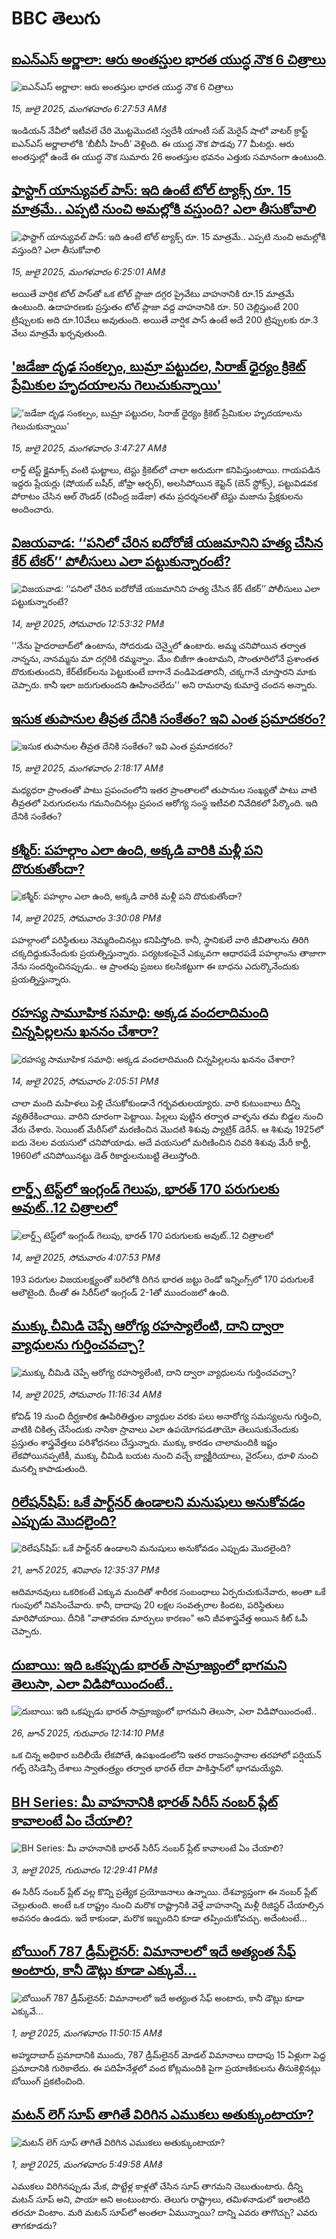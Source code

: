 # BBC తెలుగు## [ఐఎన్ఎస్ అర్ణాలా: ఆరు అంతస్తుల భారత యుద్ధ నౌక 6 చిత్రాలు](https://www.bbc.com/telugu/articles/ce8zpp77g1wo?at_campaign=githubrss)![ఐఎన్ఎస్ అర్ణాలా: ఆరు అంతస్తుల భారత యుద్ధ నౌక 6 చిత్రాలు](https://ichef.bbci.co.uk/ace/ws/240/cpsprodpb/7421/live/32d18a00-614b-11f0-a8bf-11b964825fda.png)_15, జులై 2025, మంగళవారం 6:27:53 AMకి_ఇండియన్ నేవీలో ఇటీవలే చేరి మొట్టమొదటి స్వదేశీ యాంటీ సబ్‌ మెరైన్ షాలో వాటర్ క్రాఫ్ట్ ఐఎన్ఎస్ అర్ణాలాలోకి ‘బీబీసీ హిందీ’ వెళ్లింది. ఈ యుద్ధ నౌక పొడవు 77 మీటర్లు. ఆరు అంతస్తుల్లో ఉండే ఈ యుద్ధ నౌక సుమారు 26 అంతస్తుల భవనం ఎత్తుకు సమానంగా ఉంటుంది.## [ఫాస్టాగ్ యాన్యువల్ పాస్: ఇది ఉంటే టోల్ ట్యాక్స్ రూ. 15 మాత్రమే.. ఎప్పటి నుంచి అమల్లోకి వస్తుంది? ఎలా తీసుకోవాలి](https://www.bbc.com/telugu/articles/c2k12gxvkg8o?at_campaign=githubrss)![ఫాస్టాగ్ యాన్యువల్ పాస్: ఇది ఉంటే టోల్ ట్యాక్స్ రూ. 15 మాత్రమే.. ఎప్పటి నుంచి అమల్లోకి వస్తుంది? ఎలా తీసుకోవాలి](https://ichef.bbci.co.uk/ace/ws/240/cpsprodpb/f458/live/a5411840-608c-11f0-b5c5-012c5796682d.jpg)_15, జులై 2025, మంగళవారం 6:25:01 AMకి_అయితే వార్షిక టోల్ పాస్‌తో ఒక టోల్ ప్లాజా దగ్గర ప్రైవేటు వాహనానికి రూ.15 మాత్రమే ఉంటుంది. ఉదాహరణకు ప్రస్తుతం టోల్ ప్లాజా వద్ద వాహనానికి రూ. 50 చెల్లిస్తుంటే 200 ట్రిప్పులకు అది రూ.10వేలు అవుతుంది. అయితే వార్షిక పాస్‌ ఉంటే అదే 200 ట్రిప్పులకు రూ.3 వేలు మాత్రమే ఖర్చవుతుంది.## ['జడేజా దృఢ సంకల్పం, బుమ్రా పట్టుదల, సిరాజ్ ధైర్యం క్రికెట్ ప్రేమికుల హృదయాలను గెలుచుకున్నాయి'](https://www.bbc.com/telugu/articles/c20r28ygn7jo?at_campaign=githubrss)!['జడేజా దృఢ సంకల్పం, బుమ్రా పట్టుదల, సిరాజ్ ధైర్యం క్రికెట్ ప్రేమికుల హృదయాలను గెలుచుకున్నాయి'](https://ichef.bbci.co.uk/ace/ws/240/cpsprodpb/02a0/live/724f4ba0-612c-11f0-a40e-a1af2950b220.jpg)_15, జులై 2025, మంగళవారం 3:47:27 AMకి_లార్డ్ టెస్ట్ క్లైమాక్స్ వంటి ఘట్టాలు, టెస్టు క్రికెట్‌లో చాలా అరుదుగా కనిపిస్తుంటాయి.
గాయపడిన ఇద్దరు ప్లేయర్లు (షోయబ్ బషీర్, జోఫ్రా ఆర్చర్), అలసిపోయిన కెప్టెన్ (బెన్ స్టోక్స్), పట్టువిడవక పోరాటం చేసిన ఆల్ రౌండర్ (రవీంద్ర జడేజా) తమ ప్రదర్శనలతో టెస్టు మజాను ప్రేక్షకులను అందించారు.## [విజయవాడ: ‘‘పనిలో చేరిన ఐదోరోజే యజమానిని హత్య చేసిన కేర్ టేకర్’’ పోలీసులు ఎలా పట్టుకున్నారంటే?](https://www.bbc.com/telugu/articles/c3d1282yz39o?at_campaign=githubrss)![విజయవాడ: ‘‘పనిలో చేరిన ఐదోరోజే యజమానిని హత్య చేసిన కేర్ టేకర్’’ పోలీసులు ఎలా పట్టుకున్నారంటే?](https://ichef.bbci.co.uk/ace/ws/240/cpsprodpb/c8e6/live/a9e95f10-6096-11f0-83e5-c99758354894.jpg)_14, జులై 2025, సోమవారం 12:53:32 PMకి_''నేను హైదరాబాద్‌లో ఉంటాను, సోదరుడు చెన్నైలో ఉంటారు. అమ్మ చనిపోయిన తర్వాత నాన్నను, నానమ్మను మా దగ్గరికి రమ్మన్నాం. మేం బిజీగా ఉంటామని, సొంతూరిలోనే ప్రశాంతత దొరుకుతుందని, కేర్‌టేకర్‌లను పెట్టుకుంటే బాగానే వండిపెడతారనీ, చక్కగానే చూస్తారని మాకు చెప్పారు. కానీ ఇలా జరుగుతుందని  ఊహించలేదు'' అని రామరావు కుమార్తె చందన అన్నారు.## [ఇసుక తుపానుల తీవ్రత దేనికి సంకేతం? ఇవి ఎంత ప్రమాదకరం?](https://www.bbc.com/telugu/articles/c4ge08rl2jgo?at_campaign=githubrss)![ఇసుక తుపానుల తీవ్రత దేనికి సంకేతం? ఇవి ఎంత ప్రమాదకరం?](https://ichef.bbci.co.uk/ace/ws/240/cpsprodpb/92e3/live/c5a9c620-60cf-11f0-b5c5-012c5796682d.jpg)_15, జులై 2025, మంగళవారం 2:18:17 AMకి_మధ్యధరా ప్రాంతంతో పాటు ప్రపంచంలోని ఇతర ప్రాంతాలలో తుపానుల సంఖ్యతో పాటు వాటి తీవ్రతలో పెరుగుదలను గమనించినట్లు ప్రపంచ ఆరోగ్య సంస్థ ఇటీవలి నివేదికలో పేర్కొంది. ఇది దేనికి సంకేతం?## [కశ్మీర్: పహల్గాం ఎలా ఉంది, అక్కడి వారికి మళ్లీ పని దొరుకుతోందా?](https://www.bbc.com/telugu/articles/c9qxdwwz8x3o?at_campaign=githubrss)![కశ్మీర్: పహల్గాం ఎలా ఉంది, అక్కడి వారికి మళ్లీ పని దొరుకుతోందా?](https://ichef.bbci.co.uk/ace/ws/240/cpsprodpb/9f02/live/15977050-60c7-11f0-9498-0d711bf93d95.jpg)_14, జులై 2025, సోమవారం 3:30:08 PMకి_పహల్గాంలో పరిస్థితులు నెమ్మదించినట్లు కనిపిస్తోంది. కానీ, స్థానికులే వారి జీవితాలను తిరిగి చక్కదిద్దుకునేందుకు ప్రయత్నిస్తున్నారు. పర్యటకంపైనే ఎక్కువగా ఆధారపడే పహల్గాంను తాజాగా నేను సందర్శించినప్పుడు.. ఆ ప్రాంతపు ప్రజలు కలసికట్టుగా ఈ బాధను ఎదుర్కొనేందుకు ప్రయత్నిస్తున్నారు.## [రహస్య సామూహిక సమాధి: అక్కడ వందలాదిమంది చిన్నపిల్లలను ఖననం చేశారా? ](https://www.bbc.com/telugu/articles/cy0w1j7g439o?at_campaign=githubrss)![రహస్య సామూహిక సమాధి: అక్కడ వందలాదిమంది చిన్నపిల్లలను ఖననం చేశారా? ](https://ichef.bbci.co.uk/ace/ws/240/cpsprodpb/f3af/live/44351720-5ffd-11f0-aa35-fd41659ca39d.jpg)_14, జులై 2025, సోమవారం 2:05:51 PMకి_చాలా మంది మహిళలు పెళ్లి చేసుకోకుండానే గర్భవతులయ్యారు. వారి కుటుంబాలు దీన్ని వ్యతిరేకించాయి. వారిని దూరంగా పెట్టాయి. పిల్లలు పుట్టిన తర్వాత వాళ్ళను తమ బిడ్డల నుంచి వేరు చేశారు. సెయింట్ మేరీస్‌లో మరణించిన మొదటి శిశువు ప్యాట్రిక్ డెరేన్. ఆ శిశువు 1925లో ఐదు నెలల వయసులో చనిపోయాడు. అదే వయసులో మరిణించిన చివరి శిశువు మేరీ కార్టీ, 1960లో చనిపోయినట్టు డెత్ రికార్డులనుబట్టి  తెలుస్తోంది.## [లార్డ్స్ టెస్ట్‌లో ఇంగ్లండ్ గెలుపు, భారత్ 170 పరుగులకు అవుట్..12 చిత్రాలలో ](https://www.bbc.com/telugu/articles/ce9xpv1lgm2o?at_campaign=githubrss)![లార్డ్స్ టెస్ట్‌లో ఇంగ్లండ్ గెలుపు, భారత్ 170 పరుగులకు అవుట్..12 చిత్రాలలో ](https://ichef.bbci.co.uk/ace/ws/240/cpsprodpb/16dc/live/fa1122e0-60cb-11f0-b428-cb3de5783b16.jpg)_14, జులై 2025, సోమవారం 4:07:53 PMకి_193 పరుగుల విజయలక్ష్యంతో బరిలోకి దిగిన భారత జట్టు రెండో ఇన్నింగ్స్‌లో 170 పరుగులకే ఆలౌటైంది.  దీంతో  ఈ సిరీస్‌లో ఇంగ్లండ్ 2-1తో ముందంజలో ఉంది.## [ముక్కు చీమిడి చెప్పే ఆరోగ్య రహస్యాలేంటి, దాని ద్వారా వ్యాధులను గుర్తించవచ్చా?](https://www.bbc.com/telugu/articles/cjd28v53d88o?at_campaign=githubrss)![ముక్కు చీమిడి చెప్పే ఆరోగ్య రహస్యాలేంటి, దాని ద్వారా వ్యాధులను గుర్తించవచ్చా?](https://ichef.bbci.co.uk/ace/ws/240/cpsprodpb/3f17/live/53f455b0-6005-11f0-b5c5-012c5796682d.jpg)_14, జులై 2025, సోమవారం 11:16:34 AMకి_కోవిడ్ 19 నుంచి దీర్ఘకాలిక ఊపిరితిత్తుల వ్యాధుల వరకు పలు అనారోగ్య సమస్యలను గుర్తించి, వాటికి చికిత్స చేసేందుకు నాసికా స్రావాలు ఎలా ఉపయోగపడతాయో తెలుసుకునేందుకు ప్రస్తుతం శాస్త్రవేత్తలు పరిశోధనలు చేస్తున్నారు. ముక్కు కారడం చాలామందికి ఇష్టం లేకపోయినప్పటికీ,  ముక్కు చీమిడి   బయట నుంచి వచ్చే బ్యాక్టీరియాలు, వైరస్‌లు, ధూళి నుంచి మనల్ని కాపాడుతుంది.## [రిలేషన్‌షిప్: ఒకే పార్ట్‌నర్ ఉండాలని మనుషులు అనుకోవడం ఎప్పుడు మొదలైంది?](https://www.bbc.com/telugu/articles/c62d4j0748vo?at_campaign=githubrss)![రిలేషన్‌షిప్: ఒకే పార్ట్‌నర్ ఉండాలని మనుషులు అనుకోవడం ఎప్పుడు మొదలైంది?](https://ichef.bbci.co.uk/ace/ws/240/cpsprodpb/49dd/live/f64ee1d0-4f53-11f0-a872-8baf78f7d38b.jpg)_21, జూన్ 2025, శనివారం 12:35:37 PMకి_ఆదిమానవులు ఒకరికంటే ఎక్కువ మందితో శారీరక సంబంధాలు ఏర్పరుచుకునేవారు, అంతా ఒకే గుంపులో నివసించేవారు. కానీ, దాదాపు 20 లక్షల సంవత్సరాల కిందట, పరిస్థితులు మారిపోయాయి. దీనికి "వాతావరణ మార్పులు కారణం" అని జీవశాస్త్రవేత్త అయిన కిట్ ఓపీ చెప్పారు.## [దుబాయి: ఇది ఒకప్పుడు భారత్ సామ్రాజ్యంలో భాగమని తెలుసా, ఎలా విడిపోయిందంటే..](https://www.bbc.com/telugu/articles/ce83x3rekyyo?at_campaign=githubrss)![దుబాయి: ఇది ఒకప్పుడు భారత్ సామ్రాజ్యంలో భాగమని తెలుసా, ఎలా విడిపోయిందంటే..](https://ichef.bbci.co.uk/ace/ws/240/cpsprodpb/89c1/live/fbe80b80-5282-11f0-809e-059b7ea85131.jpg)_26, జూన్ 2025, గురువారం 12:14:10 PMకి_ఒక చిన్న అధికార బదిలీయే లేకపోతే, ఉపఖండంలోని ఇతర రాజసంస్థానాల తరహాలో  పర్షియన్ గల్ఫ్ రెసిడెన్సీ దేశాలు స్వాతంత్ర్యం తర్వాత భారత్ లేదా పాకిస్తాన్‌లో భాగమయ్యేవి.## [BH Series: మీ వాహనానికి భారత్ సిరీస్ నంబర్ ప్లేట్ కావాలంటే ఏం చేయాలి?](https://www.bbc.com/telugu/articles/c9dg040gzv6o?at_campaign=githubrss)![BH Series: మీ వాహనానికి భారత్ సిరీస్ నంబర్ ప్లేట్ కావాలంటే ఏం చేయాలి?](https://ichef.bbci.co.uk/ace/ws/240/cpsprodpb/c5c0/live/7facfba0-5801-11f0-b5c5-012c5796682d.jpg)_3, జులై 2025, గురువారం 12:29:41 PMకి_ఈ సిరీస్ నంబర్ ప్లేట్ వల్ల కొన్ని ప్రత్యేక ప్రయోజనాలు ఉన్నాయి. దేశవ్యాప్తంగా ఈ నంబర్ ప్లేట్ చెల్లుతుంది. అంటే ఒక రాష్ట్రం నుంచి మరొక రాష్ట్రానికి వెళ్తే వాహనాన్ని మళ్లీ రిజిస్టర్ చేయాల్సిన అవసరం ఉండదు. ఇదే కాకుండా, మరొక ఇబ్బందిని కూడా తప్పించుకోవచ్చు. అదేంటంటే...## [బోయింగ్ 787 డ్రీమ్‌లైనర్: విమానాలలో ఇదే అత్యంత సేఫ్ అంటారు, కానీ డౌట్లు కూడా ఎక్కువే...](https://www.bbc.com/telugu/articles/c8d664g0dz9o?at_campaign=githubrss)![బోయింగ్ 787 డ్రీమ్‌లైనర్: విమానాలలో ఇదే అత్యంత సేఫ్ అంటారు, కానీ డౌట్లు కూడా ఎక్కువే...](https://ichef.bbci.co.uk/ace/ws/240/cpsprodpb/aebe/live/0ad87b80-5674-11f0-95fc-edf89039c20a.jpg)_1, జులై 2025, మంగళవారం 11:50:15 AMకి_అహ్మదాబాద్ ప్రమాదానికి ముందు, 787 డ్రీమ్‌లైనర్ మోడల్ విమానాలు దాదాపు 15 ఏళ్లుగా పెద్ద ప్రమాదానికి గురికాలేదు. ఈ పదిహేనేళ్లలో వంద కోట్లమందికి  పైగా ప్రయాణికులను తీసుకెళ్లినట్లు బోయింగ్ ప్రకటించింది.## [మటన్ లెగ్ సూప్ తాగితే విరిగిన ఎముకలు అతుక్కుంటాయా?](https://www.bbc.com/telugu/articles/c0l4g92j8kzo?at_campaign=githubrss)![మటన్ లెగ్ సూప్ తాగితే విరిగిన ఎముకలు అతుక్కుంటాయా?](https://ichef.bbci.co.uk/ace/ws/240/cpsprodpb/cffe/live/00bf0e40-4f7e-11f0-8c47-237c2e4015f5.jpg)_1, జులై 2025, మంగళవారం 5:49:58 AMకి_ఎముకలు విరిగినప్పుడు మేక, పొట్టేళ్ల కాళ్లతో చేసిన సూప్ తాగమని చెబుతుంటారు. దీన్ని మటన్ సూప్ అని, పాయా అని అంటుంటారు. తెలుగు రాష్ట్రాలు, తమిళనాడులో ఇలాంటిది తరచూ వింటాం. మరి మటన్ సూప్‌లో అంతలా ఏమున్నాయి? దాన్ని ఎవరు తాగొచ్చు? ఎవరు తాగకూడదు?